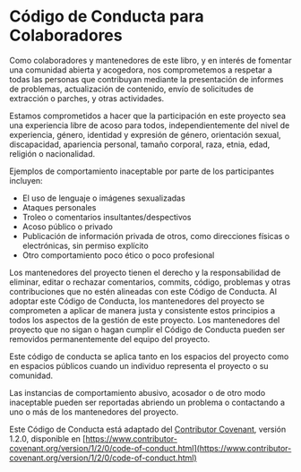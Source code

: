 # Código de Conducta para Colaboradores

Como colaboradores y mantenedores de este libro, y en interés de fomentar una comunidad abierta y acogedora, nos comprometemos a respetar a todas las personas que contribuyan mediante la presentación de informes de problemas, actualización de contenido, envío de solicitudes de extracción o parches, y otras actividades.

Estamos comprometidos a hacer que la participación en este proyecto sea una experiencia libre de acoso para todos, independientemente del nivel de experiencia, género, identidad y expresión de género, orientación sexual, discapacidad, apariencia personal, tamaño corporal, raza, etnia, edad, religión o nacionalidad.

Ejemplos de comportamiento inaceptable por parte de los participantes incluyen:

- El uso de lenguaje o imágenes sexualizadas
- Ataques personales
- Troleo o comentarios insultantes/despectivos
- Acoso público o privado
- Publicación de información privada de otros, como direcciones físicas o electrónicas, sin permiso explícito
- Otro comportamiento poco ético o poco profesional

Los mantenedores del proyecto tienen el derecho y la responsabilidad de eliminar, editar o rechazar comentarios, commits, código, problemas y otras contribuciones que no estén alineadas con este Código de Conducta. Al adoptar este Código de Conducta, los mantenedores del proyecto se comprometen a aplicar de manera justa y consistente estos principios a todos los aspectos de la gestión de este proyecto. Los mantenedores del proyecto que no sigan o hagan cumplir el Código de Conducta pueden ser removidos permanentemente del equipo del proyecto.

Este código de conducta se aplica tanto en los espacios del proyecto como en espacios públicos cuando un individuo representa el proyecto o su comunidad.

Las instancias de comportamiento abusivo, acosador o de otro modo inaceptable pueden ser reportadas abriendo un problema o contactando a uno o más de los mantenedores del proyecto.

Este Código de Conducta está adaptado del [Contributor Covenant](https://www.contributor-covenant.org/), versión 1.2.0, disponible en [https://www.contributor-covenant.org/version/1/2/0/code-of-conduct.html](https://www.contributor-covenant.org/version/1/2/0/code-of-conduct.html)
